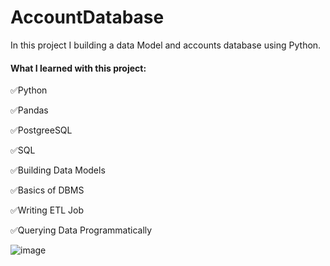 # AccountDatabase
<p>In this project I building a data Model and accounts database using Python.</p>

<h4>What I learned with this project:</h4>
<p>✅Python</p>
<p>✅Pandas</p>
<p>✅PostgreeSQL</p> 
<p>✅SQL</p>
<p>✅Building Data Models</p> 
<p>✅Basics of DBMS</p>
<p>✅Writing ETL Job</p> 
<p>✅Querying Data Programmatically</p> 

![image](https://github.com/user-attachments/assets/771c2de8-8a70-4edb-bb24-478ce75446d3)

